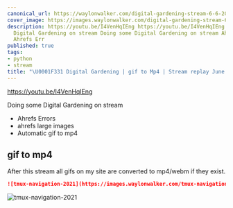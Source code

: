 ```yaml
---
canonical_url: https://waylonwalker.com/digital-gardening-stream-6-6-2021/
cover_image: https://images.waylonwalker.com/digital-gardening-stream-6-6-2021.png
description: https://youtu.be/I4VenHqIEng https://youtu.be/I4VenHqIEng Doing some
  Digital Gardening on stream Doing some Digital Gardening on stream Ahrefs Errors
  Ahrefs Err
published: true
tags:
- python
- stream
title: "\U0001F331 Digital Gardening | gif to Mp4 | Stream replay June 4, 2021"
---
```


https://youtu.be/I4VenHqIEng

Doing some Digital Gardening on stream

* Ahrefs Errors
* ahrefs large images
* Automatic gif to mp4

## gif to mp4

After this stream all gifs on my site are converted to mp4/webm if they exist.

``` markdown
![tmux-navigation-2021](https://images.waylonwalker.com/tmux-navigation-2021.gif)
```

![tmux-navigation-2021](https://images.waylonwalker.com/tmux-navigation-2021.gif)
